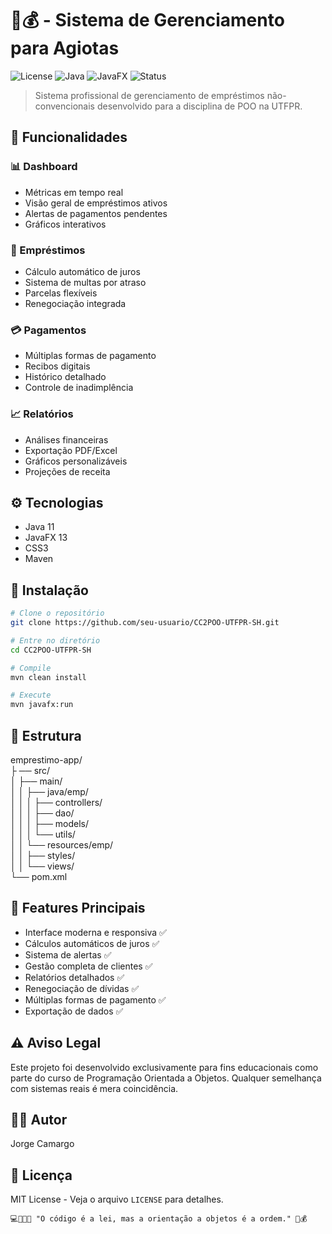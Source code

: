 # 🦈💰 - Sistema de Gerenciamento para Agiotas

![License](https://img.shields.io/badge/license-MIT-blue.svg)
![Java](https://img.shields.io/badge/java-11-orange.svg)
![JavaFX](https://img.shields.io/badge/javafx-13-green.svg)
![Status](https://img.shields.io/badge/status-educational%20purposes-red.svg)

> Sistema profissional de gerenciamento de empréstimos não-convencionais desenvolvido para a disciplina de POO na UTFPR.

## 🌟 Funcionalidades

### 📊 Dashboard
- Métricas em tempo real
- Visão geral de empréstimos ativos
- Alertas de pagamentos pendentes
- Gráficos interativos

### 💸 Empréstimos
- Cálculo automático de juros
- Sistema de multas por atraso
- Parcelas flexíveis
- Renegociação integrada

### 💳 Pagamentos
- Múltiplas formas de pagamento
- Recibos digitais
- Histórico detalhado
- Controle de inadimplência

### 📈 Relatórios
- Análises financeiras
- Exportação PDF/Excel
- Gráficos personalizáveis
- Projeções de receita

## ⚙️ Tecnologias

- Java 11
- JavaFX 13
- CSS3
- Maven

## 🚀 Instalação

```bash
# Clone o repositório
git clone https://github.com/seu-usuario/CC2POO-UTFPR-SH.git

# Entre no diretório
cd CC2POO-UTFPR-SH

# Compile
mvn clean install

# Execute
mvn javafx:run
```

## 📁 Estrutura

emprestimo-app/\
├ ── src/\
│     ├── main/\
│     │     ├── java/emp/\
│     │     │        ├── controllers/\
│     │     │        ├── dao/\
│     │     │        ├── models/\
│     │     │        └── utils/\
│     │     └── resources/emp/\
│     │           ├── styles/\
│     │           └── views/\
└── pom.xml

## 🎯 Features Principais
- Interface moderna e responsiva ✅
- Cálculos automáticos de juros ✅
- Sistema de alertas ✅
- Gestão completa de clientes ✅
- Relatórios detalhados ✅
- Renegociação de dívidas ✅
- Múltiplas formas de pagamento ✅
- Exportação de dados ✅

## ⚠️ Aviso Legal
Este projeto foi desenvolvido exclusivamente para fins educacionais como parte do curso de Programação Orientada a Objetos. Qualquer semelhança com sistemas reais é mera coincidência.

## 👨‍💻 Autor
Jorge Camargo

## 📝 Licença
MIT License - Veja o arquivo ```LICENSE``` para detalhes.

``` 💻👨🏻‍💻 "O código é a lei, mas a orientação a objetos é a ordem." 🦈💰 ```
